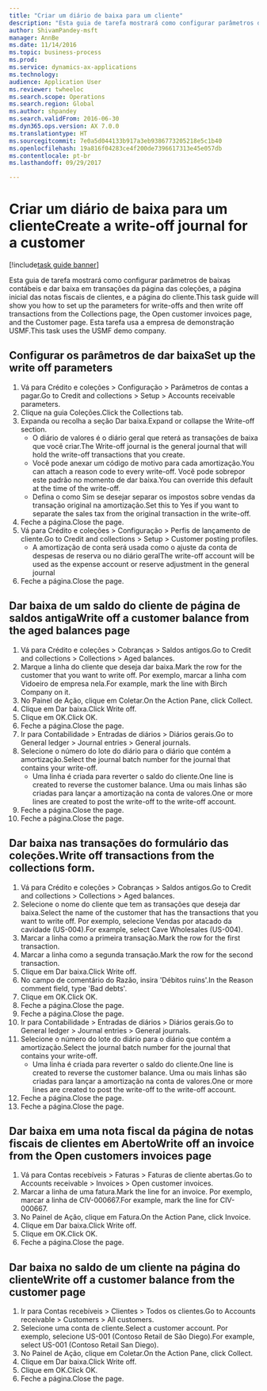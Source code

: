 ```yaml
--- 
title: "Criar um diário de baixa para um cliente"
description: "Esta guia de tarefa mostrará como configurar parâmetros de baixas contábeis e dar baixa em transações da página das coleções, a página inicial das notas fiscais de clientes, e a página do cliente."
author: ShivamPandey-msft
manager: AnnBe
ms.date: 11/14/2016
ms.topic: business-process
ms.prod: 
ms.service: dynamics-ax-applications
ms.technology: 
audience: Application User
ms.reviewer: twheeloc
ms.search.scope: Operations
ms.search.region: Global
ms.author: shpandey
ms.search.validFrom: 2016-06-30
ms.dyn365.ops.version: AX 7.0.0
ms.translationtype: HT
ms.sourcegitcommit: 7e0a5d044133b917a3eb9386773205218e5c1b40
ms.openlocfilehash: 19a816f04283ce4f200de7396617313e45e057db
ms.contentlocale: pt-br
ms.lasthandoff: 09/29/2017

---
```

# <a name="create-a-write-off-journal-for-a-customer"></a><span data-ttu-id="c2d9e-103">Criar um diário de baixa para um cliente</span><span class="sxs-lookup"><span data-stu-id="c2d9e-103">Create a write-off journal for a customer</span></span>

[!include[task guide banner](../../includes/task-guide-banner.md)]

<span data-ttu-id="c2d9e-104">Esta guia de tarefa mostrará como configurar parâmetros de baixas contábeis e dar baixa em transações da página das coleções, a página inicial das notas fiscais de clientes, e a página do cliente.</span><span class="sxs-lookup"><span data-stu-id="c2d9e-104">This task guide will show you how to set up the parameters for write-offs and then write off transactions from the Collections page, the Open customer invoices page, and the Customer page.</span></span> <span data-ttu-id="c2d9e-105">Esta tarefa usa a empresa de demonstração USMF.</span><span class="sxs-lookup"><span data-stu-id="c2d9e-105">This task uses the USMF demo company.</span></span>


## <a name="set-up-the-write-off-parameters"></a><span data-ttu-id="c2d9e-106">Configurar os parâmetros de dar baixa</span><span class="sxs-lookup"><span data-stu-id="c2d9e-106">Set up the write off parameters</span></span>
1. <span data-ttu-id="c2d9e-107">Vá para Crédito e coleções > Configuração > Parâmetros de contas a pagar.</span><span class="sxs-lookup"><span data-stu-id="c2d9e-107">Go to Credit and collections > Setup > Accounts receivable parameters.</span></span>
2. <span data-ttu-id="c2d9e-108">Clique na guia Coleções.</span><span class="sxs-lookup"><span data-stu-id="c2d9e-108">Click the Collections tab.</span></span>
3. <span data-ttu-id="c2d9e-109">Expanda ou recolha a seção Dar baixa.</span><span class="sxs-lookup"><span data-stu-id="c2d9e-109">Expand or collapse the Write-off section.</span></span>
    * <span data-ttu-id="c2d9e-110">O diário de valores é o diário geral que reterá as transações de baixa que você criar.</span><span class="sxs-lookup"><span data-stu-id="c2d9e-110">The Write-off journal is the general journal that will hold the write-off transactions that you create.</span></span>  
    * <span data-ttu-id="c2d9e-111">Você pode anexar um código de motivo para cada amortização.</span><span class="sxs-lookup"><span data-stu-id="c2d9e-111">You can attach a reason code to every write-off.</span></span> <span data-ttu-id="c2d9e-112">Você pode sobrepor este padrão no momento de dar baixa.</span><span class="sxs-lookup"><span data-stu-id="c2d9e-112">You can override this default at the time of the write-off.</span></span>  
    * <span data-ttu-id="c2d9e-113">Defina o como Sim se desejar separar os impostos sobre vendas da transação original na amortização.</span><span class="sxs-lookup"><span data-stu-id="c2d9e-113">Set this to Yes if you want to separate the sales tax from the original transaction in the write-off.</span></span>  
4. <span data-ttu-id="c2d9e-114">Feche a página.</span><span class="sxs-lookup"><span data-stu-id="c2d9e-114">Close the page.</span></span>
5. <span data-ttu-id="c2d9e-115">Vá para Crédito e coleções > Configuração > Perfis de lançamento de cliente.</span><span class="sxs-lookup"><span data-stu-id="c2d9e-115">Go to Credit and collections > Setup > Customer posting profiles.</span></span>
    * <span data-ttu-id="c2d9e-116">A amortização de conta será usada como o ajuste da conta de despesas de reserva ou no diário geral</span><span class="sxs-lookup"><span data-stu-id="c2d9e-116">The write-off account will be used as the expense account or reserve adjustment in the general journal</span></span>   
6. <span data-ttu-id="c2d9e-117">Feche a página.</span><span class="sxs-lookup"><span data-stu-id="c2d9e-117">Close the page.</span></span>

## <a name="write-off-a-customer-balance-from-the-aged-balances-page"></a><span data-ttu-id="c2d9e-118">Dar baixa de um saldo do cliente de página de saldos antiga</span><span class="sxs-lookup"><span data-stu-id="c2d9e-118">Write off a customer balance from the aged balances page</span></span>
1. <span data-ttu-id="c2d9e-119">Vá para Crédito e coleções > Cobranças > Saldos antigos.</span><span class="sxs-lookup"><span data-stu-id="c2d9e-119">Go to Credit and collections > Collections > Aged balances.</span></span>
2. <span data-ttu-id="c2d9e-120">Marque a linha do cliente que deseja dar baixa.</span><span class="sxs-lookup"><span data-stu-id="c2d9e-120">Mark the row for the customer that you want to write off.</span></span> <span data-ttu-id="c2d9e-121">Por exemplo, marcar a linha com Vidoeiro de empresa nela.</span><span class="sxs-lookup"><span data-stu-id="c2d9e-121">For example, mark the line with Birch Company on it.</span></span>
3. <span data-ttu-id="c2d9e-122">No Painel de Ação, clique em Coletar.</span><span class="sxs-lookup"><span data-stu-id="c2d9e-122">On the Action Pane, click Collect.</span></span>
4. <span data-ttu-id="c2d9e-123">Clique em Dar baixa.</span><span class="sxs-lookup"><span data-stu-id="c2d9e-123">Click Write off.</span></span>
5. <span data-ttu-id="c2d9e-124">Clique em OK.</span><span class="sxs-lookup"><span data-stu-id="c2d9e-124">Click OK.</span></span>
6. <span data-ttu-id="c2d9e-125">Feche a página.</span><span class="sxs-lookup"><span data-stu-id="c2d9e-125">Close the page.</span></span>
7. <span data-ttu-id="c2d9e-126">Ir para Contabilidade > Entradas de diários > Diários gerais.</span><span class="sxs-lookup"><span data-stu-id="c2d9e-126">Go to General ledger > Journal entries > General journals.</span></span>
8. <span data-ttu-id="c2d9e-127">Selecione o número do lote do diário para o diário que contém a amortização.</span><span class="sxs-lookup"><span data-stu-id="c2d9e-127">Select the journal batch number for the journal that contains your write-off.</span></span>
    * <span data-ttu-id="c2d9e-128">Uma linha é criada para reverter o saldo do cliente.</span><span class="sxs-lookup"><span data-stu-id="c2d9e-128">One line is created to reverse the customer balance.</span></span> <span data-ttu-id="c2d9e-129">Uma ou mais linhas são criadas para lançar a amortização na conta de valores.</span><span class="sxs-lookup"><span data-stu-id="c2d9e-129">One or more lines are created to post the write-off to the write-off account.</span></span>  
9. <span data-ttu-id="c2d9e-130">Feche a página.</span><span class="sxs-lookup"><span data-stu-id="c2d9e-130">Close the page.</span></span>
10. <span data-ttu-id="c2d9e-131">Feche a página.</span><span class="sxs-lookup"><span data-stu-id="c2d9e-131">Close the page.</span></span>

## <a name="write-off-transactions-from-the-collections-form"></a><span data-ttu-id="c2d9e-132">Dar baixa nas transações do formulário das coleções.</span><span class="sxs-lookup"><span data-stu-id="c2d9e-132">Write off transactions from the collections form.</span></span>
1. <span data-ttu-id="c2d9e-133">Vá para Crédito e coleções > Cobranças > Saldos antigos.</span><span class="sxs-lookup"><span data-stu-id="c2d9e-133">Go to Credit and collections > Collections > Aged balances.</span></span>
2. <span data-ttu-id="c2d9e-134">Selecione o nome do cliente que tem as transações que deseja dar baixa.</span><span class="sxs-lookup"><span data-stu-id="c2d9e-134">Select the name of the customer that has the transactions that you want to write off.</span></span> <span data-ttu-id="c2d9e-135">Por exemplo, selecione Vendas por atacado da cavidade (US-004).</span><span class="sxs-lookup"><span data-stu-id="c2d9e-135">For example, select Cave Wholesales (US-004).</span></span>
3. <span data-ttu-id="c2d9e-136">Marcar a linha como a primeira transação.</span><span class="sxs-lookup"><span data-stu-id="c2d9e-136">Mark the row for the first transaction.</span></span>
4. <span data-ttu-id="c2d9e-137">Marcar a linha como a segunda transação.</span><span class="sxs-lookup"><span data-stu-id="c2d9e-137">Mark the row for the second transaction.</span></span>
5. <span data-ttu-id="c2d9e-138">Clique em Dar baixa.</span><span class="sxs-lookup"><span data-stu-id="c2d9e-138">Click Write off.</span></span>
6. <span data-ttu-id="c2d9e-139">No campo de comentário do Razão, insira 'Débitos ruins'.</span><span class="sxs-lookup"><span data-stu-id="c2d9e-139">In the Reason comment field, type 'Bad debts'.</span></span>
7. <span data-ttu-id="c2d9e-140">Clique em OK.</span><span class="sxs-lookup"><span data-stu-id="c2d9e-140">Click OK.</span></span>
8. <span data-ttu-id="c2d9e-141">Feche a página.</span><span class="sxs-lookup"><span data-stu-id="c2d9e-141">Close the page.</span></span>
9. <span data-ttu-id="c2d9e-142">Feche a página.</span><span class="sxs-lookup"><span data-stu-id="c2d9e-142">Close the page.</span></span>
10. <span data-ttu-id="c2d9e-143">Ir para Contabilidade > Entradas de diários > Diários gerais.</span><span class="sxs-lookup"><span data-stu-id="c2d9e-143">Go to General ledger > Journal entries > General journals.</span></span>
11. <span data-ttu-id="c2d9e-144">Selecione o número do lote do diário para o diário que contém a amortização.</span><span class="sxs-lookup"><span data-stu-id="c2d9e-144">Select the journal batch number for the journal that contains your write-off.</span></span>
    * <span data-ttu-id="c2d9e-145">Uma linha é criada para reverter o saldo do cliente.</span><span class="sxs-lookup"><span data-stu-id="c2d9e-145">One line is created to reverse the customer balance.</span></span> <span data-ttu-id="c2d9e-146">Uma ou mais linhas são criadas para lançar a amortização na conta de valores.</span><span class="sxs-lookup"><span data-stu-id="c2d9e-146">One or more lines are created to post the write-off to the write-off account.</span></span>  
12. <span data-ttu-id="c2d9e-147">Feche a página.</span><span class="sxs-lookup"><span data-stu-id="c2d9e-147">Close the page.</span></span>
13. <span data-ttu-id="c2d9e-148">Feche a página.</span><span class="sxs-lookup"><span data-stu-id="c2d9e-148">Close the page.</span></span>

## <a name="write-off-an-invoice-from-the-open-customers-invoices-page"></a><span data-ttu-id="c2d9e-149">Dar baixa em uma nota fiscal da página de notas fiscais de clientes em Aberto</span><span class="sxs-lookup"><span data-stu-id="c2d9e-149">Write off an invoice from the Open customers invoices page</span></span>
1. <span data-ttu-id="c2d9e-150">Vá para Contas recebíveis > Faturas > Faturas de cliente abertas.</span><span class="sxs-lookup"><span data-stu-id="c2d9e-150">Go to Accounts receivable > Invoices > Open customer invoices.</span></span>
2. <span data-ttu-id="c2d9e-151">Marcar a linha de uma fatura.</span><span class="sxs-lookup"><span data-stu-id="c2d9e-151">Mark the line for an invoice.</span></span> <span data-ttu-id="c2d9e-152">Por exemplo, marcar a linha de CIV-000667.</span><span class="sxs-lookup"><span data-stu-id="c2d9e-152">For example, mark the line for CIV-000667.</span></span>
3. <span data-ttu-id="c2d9e-153">No Painel de Ação, clique em Fatura.</span><span class="sxs-lookup"><span data-stu-id="c2d9e-153">On the Action Pane, click Invoice.</span></span>
4. <span data-ttu-id="c2d9e-154">Clique em Dar baixa.</span><span class="sxs-lookup"><span data-stu-id="c2d9e-154">Click Write off.</span></span>
5. <span data-ttu-id="c2d9e-155">Clique em OK.</span><span class="sxs-lookup"><span data-stu-id="c2d9e-155">Click OK.</span></span>
6. <span data-ttu-id="c2d9e-156">Feche a página.</span><span class="sxs-lookup"><span data-stu-id="c2d9e-156">Close the page.</span></span>

## <a name="write-off-a-customer-balance-from-the-customer-page"></a><span data-ttu-id="c2d9e-157">Dar baixa no saldo de um cliente na página do cliente</span><span class="sxs-lookup"><span data-stu-id="c2d9e-157">Write off a customer balance from the customer page</span></span>
1. <span data-ttu-id="c2d9e-158">Ir para Contas recebíveis > Clientes > Todos os clientes.</span><span class="sxs-lookup"><span data-stu-id="c2d9e-158">Go to Accounts receivable > Customers > All customers.</span></span>
2. <span data-ttu-id="c2d9e-159">Selecione uma conta de cliente.</span><span class="sxs-lookup"><span data-stu-id="c2d9e-159">Select a customer account.</span></span> <span data-ttu-id="c2d9e-160">Por exemplo, selecione US-001 (Contoso Retail de São Diego).</span><span class="sxs-lookup"><span data-stu-id="c2d9e-160">For example, select US-001 (Contoso Retail San Diego).</span></span>
3. <span data-ttu-id="c2d9e-161">No Painel de Ação, clique em Coletar.</span><span class="sxs-lookup"><span data-stu-id="c2d9e-161">On the Action Pane, click Collect.</span></span>
4. <span data-ttu-id="c2d9e-162">Clique em Dar baixa.</span><span class="sxs-lookup"><span data-stu-id="c2d9e-162">Click Write off.</span></span>
5. <span data-ttu-id="c2d9e-163">Clique em OK.</span><span class="sxs-lookup"><span data-stu-id="c2d9e-163">Click OK.</span></span>
6. <span data-ttu-id="c2d9e-164">Feche a página.</span><span class="sxs-lookup"><span data-stu-id="c2d9e-164">Close the page.</span></span>


